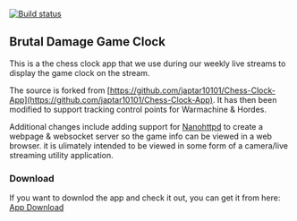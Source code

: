 [![Build status](https://build.appcenter.ms/v0.1/apps/1d14d39d-eea2-4fa6-a3fb-f6705c8097bb/branches/master/badge)](https://appcenter.ms)

## Brutal Damage Game Clock

This is a the chess clock app that we use during our weekly live streams to display the game clock on the stream.

The source is forked from [https://github.com/japtar10101/Chess-Clock-App](https://github.com/japtar10101/Chess-Clock-App). It has then been modified to support tracking control points for Warmachine & Hordes.

Additional changes include adding support for [Nanohttpd](https://github.com/NanoHttpd/nanohttpd) to create a webpage & websocket server so the game info can be viewed in a web browser. it is ulimately intended to be viewed in some form of a camera/live streaming utility application.

### Download
If you want to downlod the app and check it out, you can get it from here:
[App Download](https://install.appcenter.ms/orgs/brutaldamage/apps/game-clock/distribution_groups/public-download)
